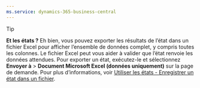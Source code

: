 ```yaml
---
ms.service: dynamics-365-business-central
---
```

> [!TIP]
> **Et les états ?** Eh bien, vous pouvez exporter les résultats de l’état dans un fichier Excel pour afficher l’ensemble de données complet, y compris toutes les colonnes. Le fichier Excel peut vous aider à valider que l’état renvoie les données attendues. Pour exporter un état, exécutez-le et sélectionnez **Envoyer à** > **Document Microsoft Excel (données uniquement)** sur la page de demande. Pour plus d’informations, voir [Utiliser les états - Enregistrer un état dans un fichier](../ui-work-report.md#saving-a-report-to-a-file).